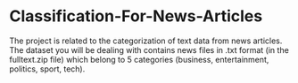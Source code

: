 # Classification-For-News-Articles
The project is related to the categorization of text data from news articles. The dataset you will be dealing with contains news files in .txt format (in the fulltext.zip file) which belong to 5 categories (business, entertainment, politics, sport, tech).
